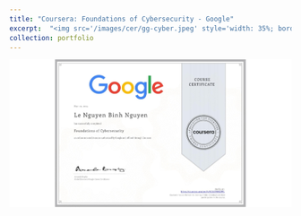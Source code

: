 ```yaml
---
title: "Coursera: Foundations of Cybersecurity - Google"
excerpt:  "<img src='/images/cer/gg-cyber.jpeg' style='width: 35%; border: 2px solid #000;'>"
collection: portfolio
---
```


![Google](/images/cer/gg-cyber.jpeg)

